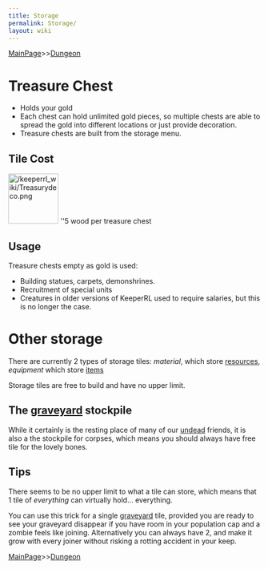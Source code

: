 ```yaml
---
title: Storage
permalink: Storage/
layout: wiki
---
```


[MainPage](/keeperrl_wiki/ "wikilink")>>[Dungeon](/keeperrl_wiki/Dungeon "wikilink")

Treasure Chest
==============

-   Holds your gold
-   Each chest can hold unlimited gold pieces, so multiple chests are
    able to spread the gold into different locations or just provide
    decoration.
-   Treasure chests are built from the storage menu.

Tile Cost
---------

<img src="/keeperrl_wiki/Treasurydeco.png" title="fig:/keeperrl_wiki/Treasurydeco.png" alt="/keeperrl_wiki/Treasurydeco.png" width="100" />
''5 wood per treasure chest

Usage
-----

Treasure chests empty as gold is used:

-   Building statues, carpets, demonshrines.
-   Recruitment of special units
-   Creatures in older versions of KeeperRL used to require salaries,
    but this is no longer the case.

Other storage
=============

There are currently 2 types of storage tiles: *material*, which store
[resources](/keeperrl_wiki/Resources "wikilink"), *equipment* which store
[items](/keeperrl_wiki/Items_Guide "wikilink")

Storage tiles are free to build and have no upper limit.

The [graveyard](/keeperrl_wiki/Graveyard "wikilink") stockpile
------------------------------------------------

While it certainly is the resting place of many of our
[undead](/keeperrl_wiki/Undead "wikilink") friends, it is also a the stockpile
for corpses, which means you should always have free tile for the lovely
bones.

Tips
----

There seems to be no upper limit to what a tile can store, which means
that 1 tile of *everything* can virtually hold... everything.

You can use this trick for a single [graveyard](/keeperrl_wiki/Graveyard "wikilink")
tile, provided you are ready to see your graveyard disappear if you have
room in your population cap and a zombie feels like joining.
Alternatively you can always have 2, and make it grow with every joiner
without risking a rotting accident in your keep.

[MainPage](/keeperrl_wiki/ "wikilink")>>[Dungeon](/keeperrl_wiki/Dungeon "wikilink")

